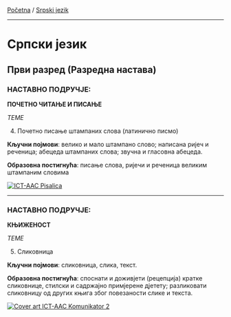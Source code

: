 [Početna](../../README.md) / [Srpski jezik](../README.md)

---

# Српски језик

## Први разред (Разредна настава)

### НАСТАВНО ПОДРУЧЈЕ:

**ПОЧЕТНО ЧИТАЊЕ И ПИСАЊЕ**

_ТЕМЕ_

4. Почетно писање штампаних слова (латинично писмо)

**Кључни појмови**: велико и мало штампано слово; написана ријеч и реченица; абецеда штампаних слова; звучна и гласовна абецеда.

**Образовна постигнућа**: писање слова, ријечи и реченица великим штампаним словима

[![ICT-AAC Pisalica](https://lh3.googleusercontent.com/vXDAP5FX_0eiO73mwhQPYCHsRLhryqrYkZlvm3sZxNu7Id8a2MrgewcHdMpEmuaCLheH=w1366-h642)](https://play.google.com/store/apps/details?id=hr.fer.ztel.ictaac.pisalica)

---

### НАСТАВНО ПОДРУЧЈЕ:

**КЊИЖЕНОСТ**

_ТЕМЕ_

5. Сликовница

**Кључни појмови**: сликовница, слика, текст.

**Образовна постигнућа**: споснати и доживјети (рецепција) кратке сликовнице, стилски и садржајно примјерене дјетету; разликовати сликовницу од других књига због повезаности слике и текста.

[![Cover art ICT-AAC Komunikator 2](https://lh3.googleusercontent.com/EQzWRIz-GdpIgH5oxUzuzcsDyTf642NEVj6W0_NHD09Ig4Lhlt1eUOL7ROogaeP_cw=w1366-h642)](https://play.google.com/store/apps/details?id=net.croz.komunikator2)
